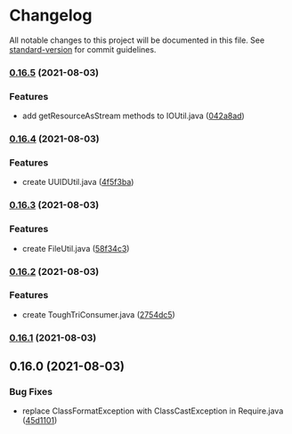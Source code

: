 # Changelog

All notable changes to this project will be documented in this file. See [standard-version](https://github.com/conventional-changelog/standard-version) for commit guidelines.

### [0.16.5](https://github.com/Panzer1119/CJP-Base/compare/v0.16.4...v0.16.5) (2021-08-03)


### Features

* add getResourceAsStream methods to IOUtil.java ([042a8ad](https://github.com/Panzer1119/CJP-Base/commit/042a8addbcf33fe910d325c3c750bc78c49dd7d4))

### [0.16.4](https://github.com/Panzer1119/CJP-Base/compare/v0.16.3...v0.16.4) (2021-08-03)


### Features

* create UUIDUtil.java ([4f5f3ba](https://github.com/Panzer1119/CJP-Base/commit/4f5f3bae2e32af6caf9a95eeec5b5e52f2a804f1))

### [0.16.3](https://github.com/Panzer1119/CJP-Base/compare/v0.16.2...v0.16.3) (2021-08-03)


### Features

* create FileUtil.java ([58f34c3](https://github.com/Panzer1119/CJP-Base/commit/58f34c31fcc62707dd95c9bdc52d0fde4278bcbb))

### [0.16.2](https://github.com/Panzer1119/CJP-Base/compare/v0.16.1...v0.16.2) (2021-08-03)


### Features

* create ToughTriConsumer.java ([2754dc5](https://github.com/Panzer1119/CJP-Base/commit/2754dc581401ce882657d56c721724e415eb048a))

### [0.16.1](https://github.com/Panzer1119/CJP-Base/compare/v0.16.0...v0.16.1) (2021-08-03)

## 0.16.0 (2021-08-03)


### Bug Fixes

* replace ClassFormatException with ClassCastException in Require.java ([45d1101](https://github.com/Panzer1119/CJP-Base/commit/45d1101becef998ba5e64231dd3ccc9c97332845))
